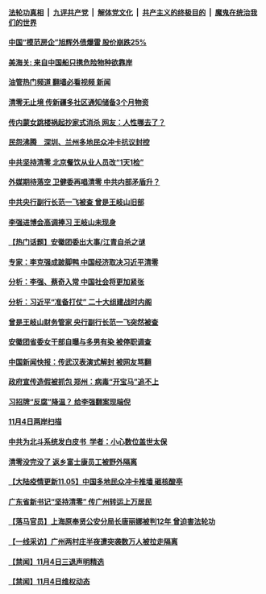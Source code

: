 ####  [法轮功真相](../../../../basic/blob/master/README.md?t=11060802) &nbsp;|&nbsp; [九评共产党](../../../../9ping.md/blob/master/README.md?t=11060802) &nbsp;|&nbsp; [解体党文化](../../../../jtdwh.md/blob/master/README.md?t=11060802)  &nbsp;|&nbsp; [共产主义的终极目的](../../../../gczydzjmd.md/blob/master/README.md?t=11060802) &nbsp;|&nbsp; [魔鬼在统治我们的世界](../../../../mgztzwmdsj.md/blob/master/README.md?t=11060802) 

#### [中国“模范房企”旭辉外债爆雷 股价崩跌25%](../pages/prog204/a103568331.md?t=11060802) 

#### [美海关: 来自中国船只携危险物种欲靠岸](../pages/prog204/a103568276.md?t=11060802) 

#### [油管热门频道 翻墙必看视频 新闻](http://129.146.143.75:81/youtube.html?11060802)

#### [清零无止境 传新疆多社区通知储备3个月物资](../pages/prog204/a103568255.md?t=11060802) 

#### [传内蒙女跳楼祸起抄家式消杀 网友：人性哪去了？](../pages/prog204/a103568187.md?t=11060802) 

#### [民怨沸腾　深圳、兰州多地民众冲卡抗议封控](../pages/prog204/a103568179.md?t=11060802) 

#### [中共坚持清零 北京餐饮从业人员改“1天1检”](../pages/prog204/a103568138.md?t=11060802) 

#### [外媒期待落空 卫健委再唱清零 中共内部矛盾升？](../pages/prog204/a103568166.md?t=11060802) 

#### [中共央行副行长范一飞被查 曾是王岐山旧部](../pages/prog204/a103568164.md?t=11060802) 

#### [李强进博会高调捧习 王岐山未现身](../pages/prog204/a103568095.md?t=11060802) 

#### [【热门话题】安徽团委出大事/江青自杀之谜](../pages/prog204/a103568052.md?t=11060802) 

#### [专家：李克强成跛脚鸭 中国经济取决习近平清零](../pages/prog204/a103568053.md?t=11060802) 

#### [分析：李强、蔡奇入常 中国社会将更加紧张](../pages/prog204/a103568056.md?t=11060802) 


#### [分析：习近平“准备打仗” 二十大组建战时内阁](../pages/prog204/a103568004.md?t=11060802) 

#### [曾是王岐山财务管家 央行副行长范一飞突然被查](../pages/prog204/a103567965.md?t=11060802) 

#### [安徽团省委女干部自曝与多男有染 被停职调查](../pages/prog204/a103567872.md?t=11060802) 

#### [中国新闻快报：传武汉表演式解封 被网友骂翻](../pages/prog204/a103567818.md?t=11060802) 


#### [政府宣传造假被抓包 郑州：病毒“开宝马”追不上](../pages/prog204/a103567831.md?t=11060802) 

#### [习招牌“反腐”降温？ 给李强翻案现端倪](../pages/prog204/a103567835.md?t=11060802) 

#### [11月4日两岸扫描](../pages/prog204/a103567689.md?t=11060802) 

#### [中共为北斗系统发白皮书  学者：小心数位盖世太保](../pages/prog204/a103567737.md?t=11060802) 

#### [清零没完没了 返乡富士康员工被野外隔离](../pages/prog204/a103567678.md?t=11060802) 

#### [【大陆疫情更新11.05】中国多地民众冲卡推墙 砸核酸亭](../pages/prog204/a103543040.md?t=11060802) 

#### [广东省新书记“坚持清零” 传广州转运上万居民](../pages/prog204/a103567556.md?t=11060802) 

#### [【落马官员】上海原奉贤公安分局长唐丽娜被判12年 曾迫害法轮功](../pages/prog204/a103567451.md?t=11060802) 


#### [【一线采访】广州两村庄半夜遭突袭数万人被拉走隔离](../pages/prog204/a103567465.md?t=11060802) 

#### [【禁闻】11月4日三退声明精选](../pages/prog204/a103567407.md?t=11060802) 

#### [【禁闻】11月4日维权动态](../pages/prog204/a103567405.md?t=11060802) 

<img src='http://gfw-breaker.win/goodnews/indexes/prog204.md' width='0px' height='0px'/>
